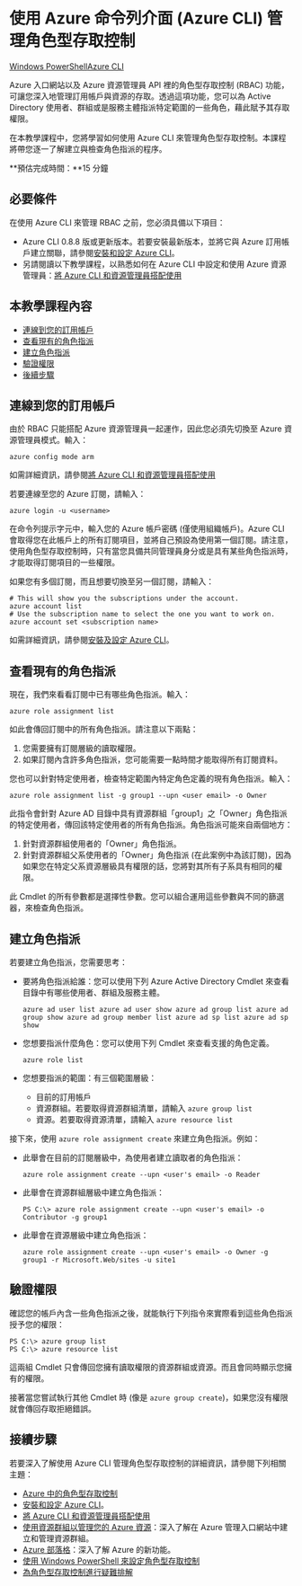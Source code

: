 <properties
	pageTitle="使用 Azure 命令列介面管理角色型存取控制"
	description="使用 Azure 命令列介面管理角色型存取控制"
	services="azure-portal"
	documentationCenter="na"
	authors="Justinha"
	manager="terrylan"
	editor=""/>

<tags
	ms.service="azure-portal"
	ms.workload="multiple"
	ms.tgt_pltfrm="command-line-interface"
	ms.devlang="na"
	ms.topic="article"
	ms.date="06/02/2015"
	ms.author="justinha"/>

# 使用 Azure 命令列介面 (Azure CLI) 管理角色型存取控制 #

<div class="dev-center-tutorial-selector sublanding"><a href="/documentation/articles/role-based-access-control-powershell.md" title="Windows PowerShell" class="current">Windows PowerShell</a><a href="/documentation/articles/role-based-access-control-../xplat-cli.md" title="Azure CLI">Azure CLI</a></div>

Azure 入口網站以及 Azure 資源管理員 API 裡的角色型存取控制 (RBAC) 功能，可讓您深入地管理訂用帳戶與資源的存取。透過這項功能，您可以為 Active Directory 使用者、群組或是服務主體指派特定範圍的一些角色，藉此賦予其存取權限。

在本教學課程中，您將學習如何使用 Azure CLI 來管理角色型存取控制。本課程將帶您逐一了解建立與檢查角色指派的程序。

**預估完成時間：**15 分鐘

## 必要條件 ##

在使用 Azure CLI 來管理 RBAC 之前，您必須具備以下項目：

- Azure CLI 0.8.8 版或更新版本。若要安裝最新版本，並將它與 Azure 訂用帳戶建立關聯，請參閱[安裝和設定 Azure CLI](../xplat-cli.md)。
- 另請閱讀以下教學課程，以熟悉如何在 Azure CLI 中設定和使用 Azure 資源管理員：[將 Azure CLI 和資源管理員搭配使用](../xplat-cli-azure-resource-manager.md)

## 本教學課程內容 ##

* [連線到您的訂用帳戶](#connect)
* [查看現有的角色指派](#check)
* [建立角色指派](#create)
* [驗證權限](#verify)
* [後續步驟](#next)

## <a id="connect"></a>連線到您的訂用帳戶 ##

由於 RBAC 只能搭配 Azure 資源管理員一起運作，因此您必須先切換至 Azure 資源管理員模式。輸入：

    azure config mode arm

如需詳細資訊，請參閱[將 Azure CLI 和資源管理員搭配使用](../xplat-cli-azure-resource-manager.md)

若要連線至您的 Azure 訂閱，請輸入：

    azure login -u <username>

在命令列提示字元中，輸入您的 Azure 帳戶密碼 (僅使用組織帳戶)。Azure CLI 會取得您在此帳戶上的所有訂閱項目，並將自己預設為使用第一個訂閱。請注意，使用角色型存取控制時，只有當您具備共同管理員身分或是具有某些角色指派時，才能取得訂閱項目的一些權限。

如果您有多個訂閱，而且想要切換至另一個訂閱，請輸入：

    # This will show you the subscriptions under the account.
    azure account list
    # Use the subscription name to select the one you want to work on.
    azure account set <subscription name>

如需詳細資訊，請參閱[安裝及設定 Azure CLI](../xplat-cli.md)。

## <a id="check"></a>查看現有的角色指派 ##

現在，我們來看看訂閱中已有哪些角色指派。輸入：

    azure role assignment list

如此會傳回訂閱中的所有角色指派。請注意以下兩點：

1. 您需要擁有訂閱層級的讀取權限。
2. 如果訂閱內含許多角色指派，您可能需要一點時間才能取得所有訂閱資料。

您也可以針對特定使用者，檢查特定範圍內特定角色定義的現有角色指派。輸入：

    azure role assignment list -g group1 --upn <user email> -o Owner

此指令會針對 Azure AD 目錄中具有資源群組「group1」之「Owner」角色指派的特定使用者，傳回該特定使用者的所有角色指派。角色指派可能來自兩個地方：

1. 針對資源群組使用者的「Owner」角色指派。
2. 針對資源群組父系使用者的「Owner」角色指派 (在此案例中為該訂閱)，因為如果您在特定父系資源層級具有權限的話，您將對其所有子系具有相同的權限。

此 Cmdlet 的所有參數都是選擇性參數。您可以組合運用這些參數與不同的篩選器，來檢查角色指派。

## <a id="create"></a>建立角色指派 ##

若要建立角色指派，您需要思考：

- 要將角色指派給誰：您可以使用下列 Azure Active Directory Cmdlet 來查看目錄中有哪些使用者、群組及服務主體。

    `azure ad user list
    azure ad user show
    azure ad group list
    azure ad group show
    azure ad group member list
    azure ad sp list
    azure ad sp show`

- 您想要指派什麼角色：您可以使用下列 Cmdlet 來查看支援的角色定義。

    `azure role list`

- 您想要指派的範圍：有三個範圍層級：

    - 目前的訂用帳戶
    - 資源群組。若要取得資源群組清單，請輸入 `azure group list`
    - 資源。若要取得資源清單，請輸入 `azure resource list`

接下來，使用 `azure role assignment create` 來建立角色指派。例如：

 - 此舉會在目前的訂閱層級中，為使用者建立讀取者的角色指派：

    `azure role assignment create --upn <user's email> -o Reader`

- 此舉會在資源群組層級中建立角色指派：

    `PS C:\> azure role assignment create --upn <user's email> -o Contributor -g group1`

- 此舉會在資源層級中建立角色指派：

    `azure role assignment create --upn <user's email> -o Owner -g group1 -r Microsoft.Web/sites -u site1`

## <a id="verify"></a>驗證權限 ##

確認您的帳戶內含一些角色指派之後，就能執行下列指令來實際看到這些角色指派授予您的權限：

    PS C:\> azure group list
    PS C:\> azure resource list

這兩組 Cmdlet 只會傳回您擁有讀取權限的資源群組或資源。而且會同時顯示您擁有的權限。

接著當您嘗試執行其他 Cmdlet 時 (像是 `azure group create`)，如果您沒有權限就會傳回存取拒絕錯誤。

## <a id="next"></a>接續步驟 ##

若要深入了解使用 Azure CLI 管理角色型存取控制的詳細資訊，請參閱下列相關主題：

- [Azure 中的角色型存取控制](../role-based-access-control-configure.md)
- [安裝和設定 Azure CLI](../xplat-cli.md)。
- [將 Azure CLI 和資源管理員搭配使用](../xplat-cli-azure-resource-manager.md)
- [使用資源群組以管理您的 Azure 資源](../azure-preview-portal-using-resource-groups.md)：深入了解在 Azure 管理入口網站中建立和管理資源群組。
- [Azure 部落格](http://blogs.msdn.com/windowsazure)：深入了解 Azure 的新功能。
- [使用 Windows PowerShell 來設定角色型存取控制](role-based-access-control-powershell.md)
- [為角色型存取控制進行疑難排解](role-based-access-control-troubleshooting.md)
 

<!---HONumber=62-->